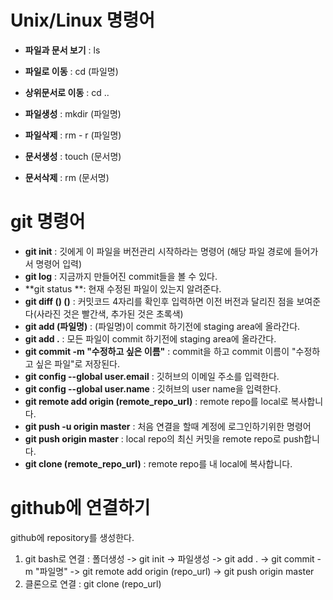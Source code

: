 # Unix/Linux 명령어
- **파일과 문서 보기** : ls

- **파일로 이동** : cd (파일명)

- **상위문서로 이동** : cd ..

- **파일생성** : mkdir (파일명)

- **파일삭제** : rm - r (파일명)

- **문서생성** : touch (문서명)

- **문서삭제** : rm (문서명)



# git 명령어

- **git init** : 깃에게 이 파일을 버전관리 시작하라는 명령어 (해당 파일 경로에 들어가서 명령어 입력)
- **git log** : 지금까지 만들어진 commit들을 볼 수 있다.
- **git status **: 현재 수정된 파일이 있는지 알려준다.
- **git diff (____) (____)** : 커밋코드 4자리를 확인후 입력하면 이전 버전과 달리진 점을 보여준다(사라진 것은 빨간색, 추가된 것은 초록색)
- **git add (파일명)** : (파일명)이 commit 하기전에 staging area에 올라간다.
- **git add .** : 모든 파일이 commit 하기전에 staging area에 올라간다.
- **git commit -m "수정하고 싶은 이름"** : commit을 하고 commit 이름이 "수정하고 싶은 파일"로 저장된다.
- **git config --global user.email** : 깃허브의 이메일 주소를 입력한다.
- **git config --global user.name** : 깃허브의 user name을 입력한다.
- **git remote add origin (remote_repo_url)** : remote repo를 local로 복사합니다.
- **git push -u origin master** : 처음 연결을 할때 계정에 로그인하기위한 명령어
- **git push origin master** : local repo의 최신 커밋을 remote repo로 push합니다.
- **git clone (remote_repo_url)** : remote repo를 내 local에 복사합니다.



# github에 연결하기

github에 repository를 생성한다.

1. git bash로 연결 : 폴더생성 -> git init -> 파일생성 -> git add . -> git commit -m "파일명" -> git remote add origin (repo_url) -> git push origin master
2. 클론으로 연결 : git clone (repo_url)

